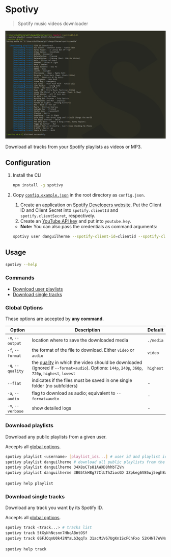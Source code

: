 # Spotivy
> Spotify music videos downloader

![Application preview](screenshot.png)

Download all tracks from your Spotify playlists as videos or MP3.

## Configuration
1.  Install the CLI
    ```bash
    npm install -g spotivy
    ```
1.  Copy [`config.example.json`](https://github.com/danguilherme/spotivy/blob/v0.4.0/config.example.json) in the root directory as `config.json`.
    1.  Create an application on [Spotify Developers website](https://developer.spotify.com/my-applications/).
        Put the Client ID and Client Secret into `spotify.clientId` and `spotify.clientSecret`, respectively.
    1.  Create an [YouTube API key](https://console.developers.google.com) and put into `youtube.key`.
    
    * **Note:** You can also pass the credentials as command arguments:
    ```bash
    spotivy user danguilherme --spotify-client-id=clientid --spotify-client-secret=clientsecret --youtube-key=ytkey
    ```

## Usage
```bash
spotivy --help
```

### Commands
- [Download user playlists](https://github.com/danguilherme/spotivy#download-playlists)
- [Download single tracks](https://github.com/danguilherme/spotivy#download-single-tracks)

### Global Options
These options are accepted by **any command**.

| Option | Description | Default |
| ------ | ------ | ------ |
| `-o`, `--output` | location where to save the downloaded media | `./media` |
| `-f`, `--format` | the format of the file to download. Either `video` or `audio` | `video` |
| `-q`, `--quality` | the [quality](https://en.wikipedia.org/w/index.php?title=YouTube&oldid=800910021#Quality_and_formats) in which the video should be downloaded (ignored if `--format=audio`). Options: `144p`, `240p`, `360p`, `720p`, `highest`, `lowest` | `highest` |
| `--flat` | indicates if the files must be saved in one single folder (no subfolders) | - |
| `-a`, `--audio` | flag to download as audio; equivalent to `--format=audio` | - |
| `-v`, `--verbose` | show detailed logs | - |

### Download playlists
Download any public playlists from a given user.

Accepts all [global options](#global-options).

```bash
spotivy playlist <username> [playlist_ids...] # user id and playlist id, zero or more
spotivy playlist danguilherme # download all public playlists from the user
spotivy playlist danguilherme 34X8sCTs81AWXD8hhbTZVn
spotivy playlist danguilherme 3BG5tkH8g77ClLThZiosGD 3Zpkeg6VE5wj5eghBxv0R6 -a # 2 playlists, audio only

spotivy help playlist
```

### Download single tracks
Download any track you want by its Spotify ID.

Accepts all [global options](#global-options).

```bash
spotivy track <track...> # tracks list
spotivy track 5tXyNhNcsnn7HbcABntOSf
spotivy track 0SFJQqnU0k42NYaLb3qqTx 31acMiV67UgKn1ScFChFxo 52K4Nl7eVNqUpUeJeWJlwT 5tXyNhNcsnn7HbcABntOSf -a # 4 tracks, audio only

spotivy help track
```